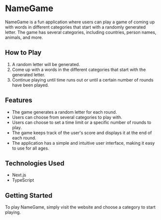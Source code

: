 # NameGame

NameGame is a fun application where users can play a game of coming up with words in different categories that start with a randomly generated letter. The game has several categories, including countries, person names, animals, and more.

## How to Play

1. A random letter will be generated.
2. Come up with a words in the different categories that start with the generated letter.
3. Continue playing until time runs out or until a certain number of rounds have been played.

## Features

-   The game generates a random letter for each round.
-   Users can choose from several categories to play with.
-   Users can choose to set a time limit or a specific number of rounds to play.
-   The game keeps track of the user's score and displays it at the end of each round.
-   The application has a simple and intuitive user interface, making it easy to use for all ages.

## Technologies Used

-   Next.js
-   TypeScript

## Getting Started

To play NameGame, simply visit the website and choose a category to start playing.
